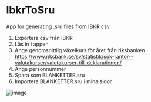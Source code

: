 # IbkrToSru
App for generating .sru files from IBKR csv

1. Exportera csv från IBKR
2. Läs in i appen
3. Ange genomsnittlig växelkurs för året från riksbanken https://www.riksbank.se/sv/statistik/sok-rantor--valutakurser/valutakurser-till-deklarationen/
4. Ange personnummer
5. Spara som BLANKETTER.sru
6. Importera BLANKETTER.sru i mina sidor

![image](https://user-images.githubusercontent.com/1640096/165369340-85d82c2f-aee3-4338-bbd7-7c247b0693c9.png)
